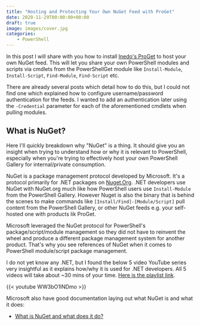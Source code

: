 ```yaml
---
title: "Hosting and Protecting Your Own NuGet Feed with ProGet"
date: 2020-11-29T00:00:00+00:00
draft: true
image: images/cover.jpg
categories:
    - PowerShell
---
```


In this post I will share with you how to install [Inedo's ProGet](https://inedo.com/proget) to host your own NuGet feed. This will let you share your own PowerShell modules and scripts via cmdlets from the PowerShellGet module like `Install-Module`, `Install-Script`, `Find-Module`, `Find-Script` etc.

There are already several posts which detail how to do this, but I could not find one which explained how to configure username/password authentication for the feeds. I wanted to add an authentication later using the `-Credential` parameter for each of the aforementioned cmdlets when pulling modules.

## What is NuGet?

Here I'll quickly breakdown why "NuGet" is a thing. It should give you an insight when trying to understand how or why it is relevant to PowerShell, especially when you're trying to effectively host your own PowerShell Gallery for internal/private consumption.

NuGet is a package management protocol developed by Microsoft. It's a protocol primarily for .NET packages on [Nuget.Org](https://nuget.org). .NET developers use NuGet with NuGet.org much like how PowerShell users use `Install-Module` from the PowerShell Gallery. However Nuget is also the binary that is behind the scenes to make commands like `[Install/Find]-[Module/Script]` pull content from the PowerShell Gallery, or other NuGet feeds e.g. your self-hosted one with products lik ProGet.

Microsoft leveraged the NuGet protocol for PowerShell's package/script/module management so they did not have to reinvent the wheel and produce a different package management system for another product. That's why you see references of NuGet when it comes to PowerShell module/script package management.

I do not yet know any .NET, but I found the below 5 video YouTube series very insightful as it explains how/why it is used for .NET developers. All 5 videos will take about ~30 mins of your time. [Here is the playlist link](https://www.youtube.com/watch?v=WW3bO1lNDmo&list=PLdo4fOcmZ0oVLvfkFk8O9h6v2Dcdh2bh_).

{{< youtube WW3bO1lNDmo >}}

Microsoft also have good documentation laying out what NuGet is and what it does:

- [What is NuGet and what does it do?](https://docs.microsoft.com/en-us/nuget/what-is-nuget)